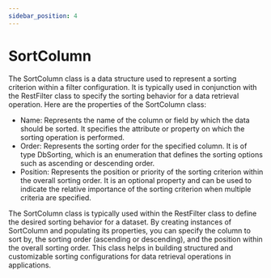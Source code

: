 ```yaml
---
sidebar_position: 4
---
```

# SortColumn

The SortColumn class is a data structure used to represent a sorting criterion within a filter configuration. It is typically used in conjunction with the RestFilter class to specify the sorting behavior for a data retrieval operation. Here are the properties of the SortColumn class:

- Name: Represents the name of the column or field by which the data should be sorted. It specifies the attribute or property on which the sorting operation is performed.
- Order: Represents the sorting order for the specified column. It is of type DbSorting, which is an enumeration that defines the sorting options such as ascending or descending order.
- Position: Represents the position or priority of the sorting criterion within the overall sorting order. It is an optional property and can be used to indicate the relative importance of the sorting criterion when multiple criteria are specified.

The SortColumn class is typically used within the RestFilter class to define the desired sorting behavior for a dataset. By creating instances of SortColumn and populating its properties, you can specify the column to sort by, the sorting order (ascending or descending), and the position within the overall sorting order.
This class helps in building structured and customizable sorting configurations for data retrieval operations in applications.

